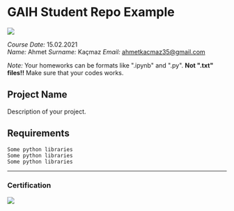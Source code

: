# GAIH Student Repo Example
![](img/logo.png)

*Course Date:* 15.02.2021  
*Name:*  Ahmet 
*Surname:* Kaçmaz 
*Email:* ahmetkacmaz35@gmail.com

*Note:* Your homeworks can be formats like ".ipynb" and ".py". **Not ".txt" files!!** Make sure that your codes works.  

## Project Name
Description of your project.

## Requirements
```
Some python libraries
Some python libraries
Some python libraries
```
---

### Certification
![](img/certificate_ex.png)

